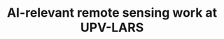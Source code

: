 ---
title: "AI-relevant remote sensing work at UPV-LARS"
img: "upv.webp"
link: "https://huggingface.co/datasets/isp-uv-es/Web_site_legacy/resolve/main/projects/Guanter_UPV_LARS_Prometeo.pdf"
description: "Actividades UPV-LARS. Luis Guanter, UPV"
weight: 2
---